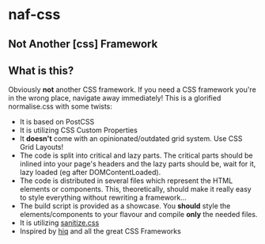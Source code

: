 # naf-css
## Not Another [css] Framework

## What is this?
Obviously **not** another CSS framework. If you need a CSS framework you're in the wrong place, navigate away immediately!
This is a glorified normalise.css with some twists:
- It is based on PostCSS
- It is utilizing CSS Custom Properties
- It **doesn't** come with an opinionated/outdated grid system. Use CSS Grid Layouts!
- The code is split into critical and lazy parts. The critical parts should be inlined into your page's headers and the lazy parts should be, wait for it, lazy loaded (eg after DOMContentLoaded).
- The code is distributed in several files which represent the HTML elements or components. This, theoretically, should make it really easy to style everything without rewriting a framework...
- The build script is provided as a showcase. You **should** style the elements/components to your flavour and compile **only** the needed files.
- It is utilizing [sanitize.css](https://github.com/csstools/sanitize.css)
- Inspired by [hiq](https://jonathanharrell.github.io/hiq/) and all the great CSS Frameworks
